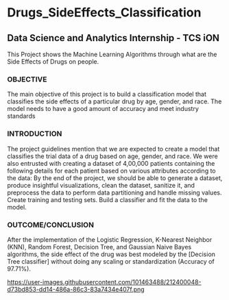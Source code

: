 # Drugs_SideEffects_Classification

## Data Science and Analytics Internship - TCS iON
This Project shows the Machine Learning Algorithms through what are  the Side Effects of Drugs on people.

### OBJECTIVE

The main objective of this project is to build a classification model that classifies the side effects of a particular drug by age, gender, and race. The model needs to have a good amount of accuracy and meet industry standards

### INTRODUCTION

The project guidelines mention that we are expected to create a model that classifies the trial data of a drug based on age, gender, and race. We were also entrusted with creating a dataset of 4,00,000 patients containing the following details for each patient based on various attributes according to the data: By the end of the project, we should be able to generate a dataset, produce insightful visualizations, clean the dataset, sanitize it, and preprocess the data to perform data partitioning and handle missing values. Create training and testing sets. Build a classifier and fit the data to the model.

### OUTCOME/CONCLUSION

After the implementation of the Logistic Regression, K-Nearest Neighbor (KNN), Random Forest, Decision Tree, and Gaussian Naive Bayes algorithms, the side effect of the drug was best modeled by the [Decision Tree classifier] without doing any scaling or standardization (Accuracy of 97.71%).

https://user-images.githubusercontent.com/101463488/212400048-d73bd853-dd14-486a-86c3-83a7434e407f.png
